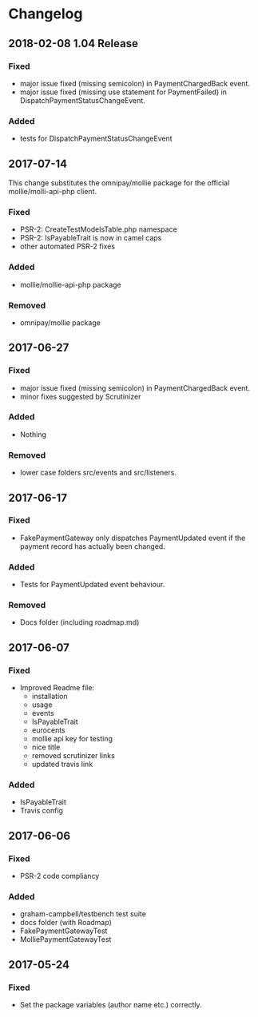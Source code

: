 # Changelog

## 2018-02-08 1.04 Release

### Fixed
- major issue fixed (missing semicolon) in PaymentChargedBack event.
- major issue fixed (missing use statement for PaymentFailed) in DispatchPaymentStatusChangeEvent.

### Added
- tests for DispatchPaymentStatusChangeEvent

## 2017-07-14
This change substitutes the omnipay/mollie package for the official mollie/molli-api-php client.

### Fixed
- PSR-2: CreateTestModelsTable.php namespace
- PSR-2: IsPayableTrait is now in camel caps
- other automated PSR-2 fixes

### Added
- mollie/mollie-api-php package

### Removed
- omnipay/mollie package

## 2017-06-27

### Fixed
- major issue fixed (missing semicolon) in PaymentChargedBack event.
- minor fixes suggested by Scrutinizer

### Added
- Nothing

### Removed
- lower case folders src/events and src/listeners.

## 2017-06-17

### Fixed
- FakePaymentGateway only dispatches PaymentUpdated event if the payment record has actually been changed.

### Added
- Tests for PaymentUpdated event behaviour.

### Removed
- Docs folder (including roadmap.md)

## 2017-06-07

### Fixed
- Improved Readme file:
    - installation
    - usage
    - events
    - IsPayableTrait
    - eurocents
    - mollie api key for testing
    - nice title
    - removed scrutinizer links
    - updated travis link

### Added
- IsPayableTrait
- Travis config

## 2017-06-06

### Fixed
- PSR-2 code compliancy

### Added
- graham-campbell/testbench test suite
- docs folder (with Roadmap)
- FakePaymentGatewayTest
- MolliePaymentGatewayTest

## 2017-05-24

### Fixed
- Set the package variables (author name etc.) correctly.
